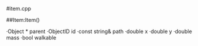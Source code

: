 #item.cpp

##Item:Item()

·Object * parent
·ObjectID id
·const string& path
·double x
·double y
·double mass
·bool walkable
